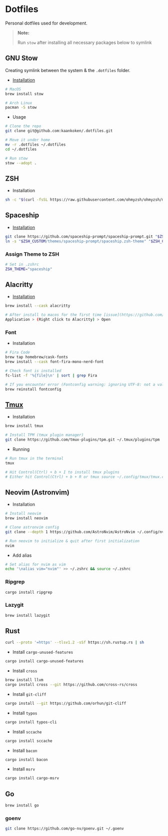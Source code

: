 # Dotfiles

Personal dotfiles used for development.

> **Note:**
>
> Run `stow` after installing all necessary packages below to symlink

## GNU Stow

Creating symlink between the system & the `.dotfiles` folder.

- [Installation](https://github.com/aspiers/stow)

```bash
# MacOS
brew install stow

# Arch Linux
pacman -S stow
```

- Usage

```bash
# Clone the repo
git clone git@github.com:kaankoken/.dotfiles.git

# Move it under home
mv -r .dotfiles ~/.dotfiles
cd ~/.dotfiles

# Run stow
stow --adopt .
```

## ZSH

- Installation

```bash
sh -c "$(curl -fsSL https://raw.githubusercontent.com/ohmyzsh/ohmyzsh/master/tools/install.sh)"
```

## Spaceship

- [Installation](https://spaceship-prompt.sh/getting-started/)

```bash
git clone https://github.com/spaceship-prompt/spaceship-prompt.git "$ZSH_CUSTOM/themes/spaceship-prompt" --depth=1
ln -s "$ZSH_CUSTOM/themes/spaceship-prompt/spaceship.zsh-theme" "$ZSH_CUSTOM/themes/spaceship.zsh-theme"
```

### Assign Theme to ZSH

```bash
# Set in .zshrc
ZSH_THEME="spaceship"
```

## Alacritty

- [Installation](https://alacritty.org)

```bash
brew install --cask alacritty

# After install to macos for the first time [issue](https://github.com/alacritty/alacritty/issues/6500)
Application > (Right click to Alacritty) > Open
```

### Font

- Installation

```bash
# Fira Code
brew tap homebrew/cask-fonts
brew install --cask font-fira-mono-nerd-font

# Check font is installed
fc-list -f '%{file}\n' | sort | grep Fira

# If you encounter error (Fontconfig warning: ignoring UTF-8: not a valid region tag)
brew reinstall fontconfig
```

## [Tmux](https://github.com/tmux/tmux/wiki)

- Installation

```bash
brew install tmux

# Install TPM (tmux plugin manager)
git clone https://github.com/tmux-plugins/tpm.git ~/.tmux/plugins/tpm
```

- Running

```bash
# Run tmux in the terminal
tmux

# Hit Control(Ctrl) + b + I to install tmux plugins
# Either hit Control(Ctrl) + b + R or tmux source ~/.config/tmux/tmux.config
```

## Neovim (Astronvim)

- Installation

```bash
# Install neovim
brew install neovim

# Clone astronvim config
git clone --depth 1 https://github.com/AstroNvim/AstroNvim ~/.config/nvim

# Run neovim to initialize & quit after first initialization
nvim
```
- Add alias

```bash
# Set alias for nvim as vim
echo '\nalias vim="nvim"' >> ~/.zshrc && source ~/.zshrc
```

### Ripgrep

```bash
cargo install ripgrep
```

### Lazygit

```bash
brew install lazygit
```

## Rust

```bash
curl --proto '=https' --tlsv1.2 -sSf https://sh.rustup.rs | sh
```

- Install `cargo-unused-features`

```bash
cargo install cargo-unused-features
```

- Install `cross`

```bash
brew install llvm
cargo install cross --git https://github.com/cross-rs/cross
```

- Install `git-cliff`

```bash
cargo install --git https://github.com/orhun/git-cliff
```

- Install `typos`

```bash
cargo install typos-cli
```

- Install `sccache`

```bash
cargo install sccache
```

- Install `bacon`

```bash
cargo install bacon
```

- Install `msrv`

```bash
cargo install cargo-msrv
```

## Go

```bash
brew install go
```

### goenv

```bash
git clone https://github.com/go-nv/goenv.git ~/.goenv
```

